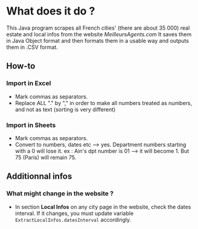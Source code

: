 # What does it do ?
This Java program scrapes all French cities' (there are about 35 000) real estate and local infos from the website _MeilleursAgents.com_
It saves them in Java Object format and then formats them in a usable way and outputs them in .CSV format.

## How-to
### Import in Excel
- Mark commas as separators.
- Replace ALL "." by "," in order to make all numbers treated as numbers, and not as text (sorting is very different)

### Import in Sheets
- Mark commas as separators.
- Convert to numbers, dates etc —> yes. Department numbers starting with a 0 will lose it. ex : Ain's dpt number is 01 —> it will become 1. But 75 (Paris) will remain 75.

## Additionnal infos
### What might change in the website ?
- In section __Local Infos__ on any city page in the website, check the dates interval. If it changes, you must update variable `ExtractLocalInfos.datesInterval` accordingly.

